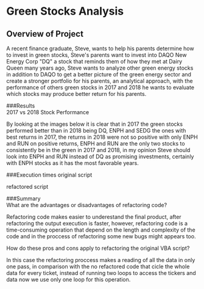 # Green Stocks Analysis  

## Overview of Project  
A recent finance graduate, Steve, wants to help his parents determine how to invest in green stocks, Steve's parents want to invest into DAQO New Energy Corp "DQ" a stock that reminds them of how they met at Dairy Queen many years ago, Steve wants to analyze other green energy stocks in addition to DAQO to get a better picture of the green energy sector and create a stronger portfolio for his parents, an analytical approach, with the performance of others green stocks in 2017 and 2018 he wants to evaluate which stocks may produce better return for his parents.  

###Results  
2017 vs 2018 Stock Performance

By looking at the images below it is clear that in 2017 the green stocks performed better than in 2018 being DQ, ENPH and SEDG the ones with best returns in 2017, the returns in 2018 were not so positive with only ENPH and RUN on positive returns, ENPH and RUN are the only two stocks to consistently be in the green in 2017 and 2018, in my opinion Steve should look into ENPH and RUN instead of DQ as promising investments, certainly with ENPH stocks as it has the most favorable years.  

###Execution times
original script  


refactored script  



###Summary   
What are the advantages or disadvantages of refactoring code?  
  
Refactoring code makes easier to underestand the final product, after refactoring the output execution is faster, however, refactoring code is a time-consuming operation that depend on the length and complexity of the code and in the proccess of refactoring some new bugs might appears too.  

How do these pros and cons apply to refactoring the original VBA script?    

In this case the refactoring proccess makes a reading of all the data in only one pass, in comparison with the no refactored code that cicle the whole data for every ticket, instead of running two loops to access the tickers and data now we use only one loop for this operation. 